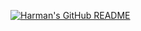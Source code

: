[![Harman's GitHub README](https://api.harmansandhu.tech/?username=gliverCouto)](https://github.com/Harman-Sandhu/github-readme-generator)
